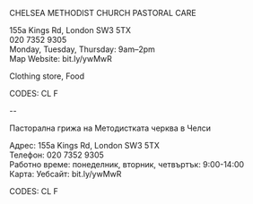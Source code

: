 CHELSEA METHODIST CHURCH PASTORAL CARE

155a Kings Rd, London SW3 5TX  
020 7352 9305  
Monday, Tuesday, Thursday: 9am–2pm  
Map   Website: bit.ly/ywMwR  

Clothing store, Food

CODES: CL F

--

Пасторална грижа на Методистката черква в Челси

Адрес: 155a Kings Rd, London SW3 5TX  
Телефон: 020 7352 9305  
Работно време: понеделник, вторник, четвъртък: 9:00-14:00  
Карта: Уебсайт: bit.ly/ywMwR  

CODES: CL F